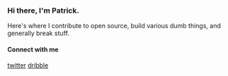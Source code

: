 ### Hi there, I'm Patrick.

Here's where I contribute to open source, build various dumb things, and generally break stuff.

#### Connect with me

[twitter](https://twitter.com/dreadful_ux) [dribble](https://dribbble.com/dreadful-design)
